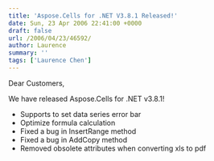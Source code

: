 ```yaml
---
title: 'Aspose.Cells for .NET V3.8.1 Released!'
date: Sun, 23 Apr 2006 22:41:00 +0000
draft: false
url: /2006/04/23/46592/
author: Laurence
summary: ''
tags: ['Laurence Chen']
---
```


Dear Customers,

We have released Aspose.Cells for .NET v3.8.1!

*   Supports to set data series error bar
*   Optimize formula calculation
*   Fixed a bug in InsertRange method
*   Fixed a bug in AddCopy method
*   Removed obsolete attributes when converting xls to pdf








